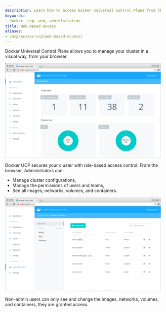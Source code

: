 ```yaml
---
description: Learn how to access Docker Universal Control Plane from the web browser.
keywords:
- docker, ucp, web, administration
title: Web-based access
aliases:
- /ucp/access-ucp/web-based-access/
---
```


Docker Universal Control Plane allows you to manage your cluster in a visual
way, from your browser.

![](../images/overview-1.png)


Docker UCP secures your cluster with role-based access control. From the
browser, Administrators can:

* Manage cluster configurations,
* Manage the permissions of users and teams,
* See all images, networks, volumes, and containers.

![](../images/overview-3.png)

Non-admin users can only see and change the images, networks, volumes, and
containers, they are granted access.
